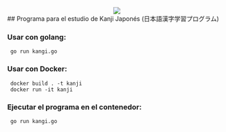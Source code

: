 <div style="text-align:center"><img src="https://programandoconro.files.wordpress.com/2019/07/cropped-net-2.png?w=300" /></div>
## Programa para el estudio de Kanji Japonés (日本語漢字学習プログラム)

### Usar con golang:     
     
     go run kangi.go

### Usar con Docker:

     docker build . -t kanji
     docker run -it kanji

### Ejecutar el programa en el contenedor:

     go run kangi.go
